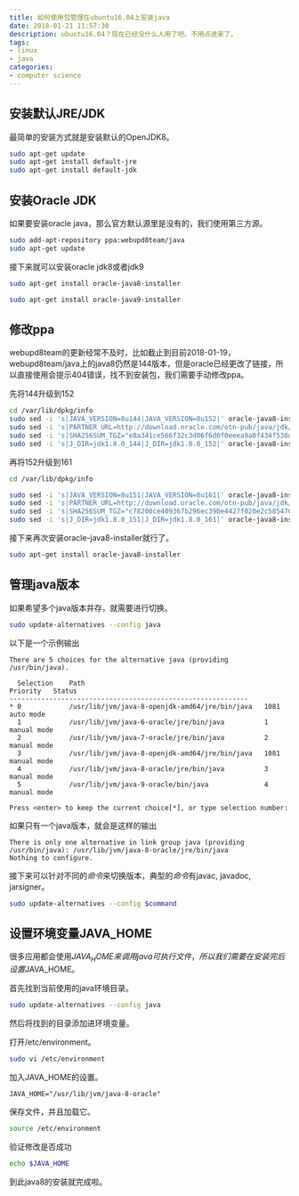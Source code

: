 ```yaml
---
title: 如何使用包管理在ubuntu16.04上安装java
date: 2018-01-21 11:57:30
description: ubuntu16.04？现在已经没什么人用了吧。不用点进来了。
tags:
- linux
- java
categories: 
- computer science
---
```

## 安装默认JRE/JDK

最简单的安装方式就是安装默认的OpenJDK8。

```bash
sudo apt-get update
sudo apt-get install default-jre
sudo apt-get install default-jdk
```

## 安装Oracle JDK

如果要安装oracle java，那么官方默认源里是没有的，我们使用第三方源。

```bash
sudo add-apt-repository ppa:webupd8team/java
sudo apt-get update
```

接下来就可以安装oracle jdk8或者jdk9
```bash
sudo apt-get install oracle-java8-installer
```
```bash
sudo apt-get install oracle-java9-installer
```

## 修改ppa
webupd8team的更新经常不及时，比如截止到目前2018-01-19，webupd8team/java上的java8仍然是144版本，但是oracle已经更改了链接，所以直接使用会提示404错误，找不到安装包，我们需要手动修改ppa。

先将144升级到152
```bash
cd /var/lib/dpkg/info
sudo sed -i 's|JAVA_VERSION=8u144|JAVA_VERSION=8u152|' oracle-java8-installer.*
sudo sed -i 's|PARTNER_URL=http://download.oracle.com/otn-pub/java/jdk/8u144-b01/090f390dda5b47b9b721c7dfaa008135/|PARTNER_URL=http://download.oracle.com/otn-pub/java/jdk/8u152-b16/aa0333dd3019491ca4f6ddbe78cdb6d0/|' oracle-java8-installer.*
sudo sed -i 's|SHA256SUM_TGZ="e8a341ce566f32c3d06f6d0f0eeea9a0f434f538d22af949ae58bc86f2eeaae4"|SHA256SUM_TGZ="218b3b340c3f6d05d940b817d0270dfe0cfd657a636bad074dcabe0c111961bf"|' oracle-java8-installer.*
sudo sed -i 's|J_DIR=jdk1.8.0_144|J_DIR=jdk1.8.0_152|' oracle-java8-installer.*
```

再将152升级到161
```bash
cd /var/lib/dpkg/info

sudo sed -i 's|JAVA_VERSION=8u151|JAVA_VERSION=8u161|' oracle-java8-installer.*
sudo sed -i 's|PARTNER_URL=http://download.oracle.com/otn-pub/java/jdk/8u151-b12/e758a0de34e24606bca991d704f6dcbf/|PARTNER_URL=http://download.oracle.com/otn-pub/java/jdk/8u161-b12/2f38c3b165be4555a1fa6e98c45e0808/|' oracle-java8-installer.*
sudo sed -i 's|SHA256SUM_TGZ="c78200ce409367b296ec39be4427f020e2c585470c4eed01021feada576f027f"|SHA256SUM_TGZ="6dbc56a0e3310b69e91bb64db63a485bd7b6a8083f08e48047276380a0e2021e"|' oracle-java8-installer.*
sudo sed -i 's|J_DIR=jdk1.8.0_151|J_DIR=jdk1.8.0_161|' oracle-java8-installer.*
```

接下来再次安装oracle-java8-installer就行了。
```bash
sudo apt-get install oracle-java8-installer
```

## 管理java版本

如果希望多个java版本并存，就需要进行切换。

```bash
sudo update-alternatives --config java
```

以下是一个示例输出
```output
There are 5 choices for the alternative java (providing /usr/bin/java).

  Selection    Path                                            Priority   Status
------------------------------------------------------------
* 0            /usr/lib/jvm/java-8-openjdk-amd64/jre/bin/java   1081      auto mode
  1            /usr/lib/jvm/java-6-oracle/jre/bin/java          1         manual mode
  2            /usr/lib/jvm/java-7-oracle/jre/bin/java          2         manual mode
  3            /usr/lib/jvm/java-8-openjdk-amd64/jre/bin/java   1081      manual mode
  4            /usr/lib/jvm/java-8-oracle/jre/bin/java          3         manual mode
  5            /usr/lib/jvm/java-9-oracle/bin/java              4         manual mode

Press <enter> to keep the current choice[*], or type selection number:
```

如果只有一个java版本，就会是这样的输出
```output
There is only one alternative in link group java (providing /usr/bin/java): /usr/lib/jvm/java-8-oracle/jre/bin/java
Nothing to configure.
```

接下来可以针对不同的*命令*来切换版本，典型的*命令*有javac, javadoc, jarsigner。
```bash
sudo update-alternatives --config $command
```

## 设置环境变量JAVA_HOME

很多应用都会使用$JAVA_HOME来调用java可执行文件，所以我们需要在安装完后设置$JAVA_HOME。

首先找到当前使用的java环境目录。
```bash
sudo update-alternatives --config java
```

然后将找到的目录添加进环境变量。

打开/etc/environment。
```bash
sudo vi /etc/environment
```

加入JAVA_HOME的设置。
```output
JAVA_HOME="/usr/lib/jvm/java-8-oracle"
```

保存文件，并且加载它。
```bash
source /etc/environment
```

验证修改是否成功
```bash
echo $JAVA_HOME
```

到此java8的安装就完成啦。
